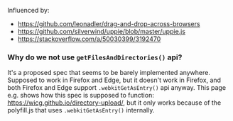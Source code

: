 Influenced by:
  - https://github.com/leonadler/drag-and-drop-across-browsers
  - https://github.com/silverwind/uppie/blob/master/uppie.js
  - https://stackoverflow.com/a/50030399/3192470

### Why do we not use `getFilesAndDirectories()` api?

It's a proposed spec that seems to be barely implemented anywhere.
Supposed to work in Firefox and Edge, but it doesn't work in Firefox, and both Firefox and Edge support `.webkitGetAsEntry()` api anyway.
This page e.g. shows how this spec is supposed to function: https://wicg.github.io/directory-upload/, but it only works because of the polyfill.js that uses `.webkitGetAsEntry()` internally.
